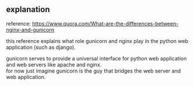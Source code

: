 explanation
---------------------

reference: https://www.quora.com/What-are-the-differences-between-nginx-and-gunicorn

this reference explains what role gunicorn and nginx play in the python web application (such as django).

gunicorn serves to provide a universal interface for python web application and web servers like apache and nginx.  
for now just imagine gunicorn is the guy that bridges the web server and web application.
